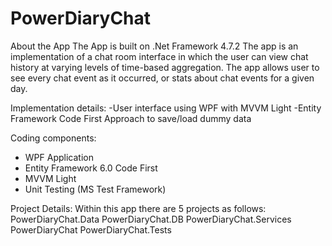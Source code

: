 # PowerDiaryChat

About the App
The App is built on .Net Framework 4.7.2
The app is an implementation of a chat room interface in which the user can view chat history at varying levels of time-based aggregation. 
The app allows user to see every chat event as it occurred, or stats about chat events for a given day.

Implementation details:
-User interface using WPF with MVVM Light
-Entity Framework Code First Approach to save/load dummy data

Coding components:
- WPF Application
- Entity Framework 6.0 Code First
- MVVM Light
- Unit Testing (MS Test Framework)

Project Details: 
Within this app there are 5 projects as follows:
PowerDiaryChat.Data
PowerDiaryChat.DB
PowerDiaryChat.Services
PowerDiaryChat
PowerDiaryChat.Tests
